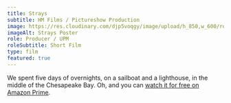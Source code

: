 ```yaml
---
title: Strays
subtitle: HM Films / Pictureshow Production
image: https://res.cloudinary.com/djp5voqgy/image/upload/h_850,w_600/rdpvypobaoyphmr4a8yi.png
imageAlt: Strays Poster
role: Producer / UPM
roleSubtitle: Short Film
type: film
featured: true
---
```


We spent five days of overnights, on a sailboat and a lighthouse, in the middle of the Chesapeake Bay. Oh, and you can [watch it for free on Amazon Prime](https://www.amazon.com/Strays-Skyler-Day/dp/B07752HM7T/ref=sr_1_4?ie=UTF8&amp;qid=1519862610&amp;sr=8-4&amp;keywords=strays).
